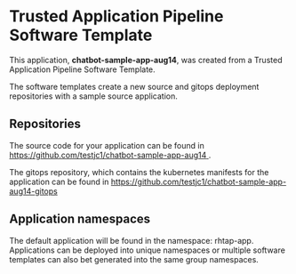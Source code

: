 # Trusted Application Pipeline Software Template

This application, **chatbot-sample-app-aug14**, was created from a Trusted Application Pipeline Software Template.

The software templates create a new source and gitops deployment repositories with a sample source application. 

## Repositories

The source code for your application can be found in [https://github.com/testjc1/chatbot-sample-app-aug14 ](https://github.com/testjc1/chatbot-sample-app-aug14 ).
 
The gitops repository, which contains the kubernetes manifests for the application can be found in 
[https://github.com/testjc1/chatbot-sample-app-aug14-gitops ](https://github.com/testjc1/chatbot-sample-app-aug14-gitops ) 

## Application namespaces 

The default application will be found in the namespace: rhtap-app. Applications can be deployed into unique namespaces or multiple software templates can also bet generated into the same group namespaces.  